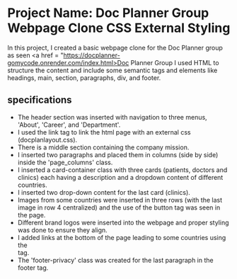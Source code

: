 # Project Name: Doc Planner Group Webpage Clone CSS External Styling

In this project, I created a basic webpage clone for the Doc Planner group as seen <a href = "https://docplanner-gomycode.onrender.com/index.html>Doc Planner Group</a> I used HTML to structure the content and include some 
semantic tags and elements like headings, main, section, paragraphs, div, and footer.

## specifications

- The header section was inserted with navigation to three menus, 'About', 'Career', and 'Department'.
- I used the link tag to link the html page with an external css (docplanlayout.css).
- There is a middle section containing the company mission.
- I inserted two paragraphs and placed them in columns (side by side) inside the 'page_columns' class.
- I inserted a card-container class with three cards (patients, doctors and clinics) each having a description and a dropdown content of different countries.
- I inserted two drop-down content for the last card (clinics).
- Images from some countries were inserted in three rows (with the last image in row 4 centralized) and the use of the button tag was seen in the page. 
- Different brand logos were inserted into the webpage and proper styling was done to ensure they align.
- I added links at the bottom of the page leading to some countries using the <footer> tag.
- The 'footer-privacy' class was created for the last paragraph in the footer tag.
